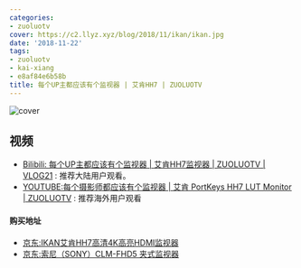 ```yaml
---
categories:
- zuoluotv
cover: https://c2.llyz.xyz/blog/2018/11/ikan/ikan.jpg
date: '2018-11-22'
tags:
- zuoluotv
- kai-xiang
- e8af84e6b58b
title: 每个UP主都应该有个监视器 | 艾肯HH7 | ZUOLUOTV
---
```


![cover](https://c2.llyz.xyz/blog/2018/11/ikan/ikan.jpg)

## 视频

- [Bilibili: 每个UP主都应该有个监视器 | 艾肯HH7监视器 | ZUOLUOTV | VLOG21](https://space.bilibili.com/7388950?) : 推荐大陆用户观看。
- [YOUTUBE:每个摄影师都应该有个监视器 | 艾肯 PortKeys HH7 LUT Monitor | ZUOLUOTV](https://www.youtube.com/watch?v=5YsrEabLE6Q&t=166s) : 推荐海外用户观看

#### 购买地址

- [京东:IKAN艾肯HH7高清4K高亮HDMI监视器](https://zuoluo.tv/portkeys-hh7)
- [京东:索尼（SONY）CLM-FHD5 夹式监视器](https://zuoluo.tv/sony-fhd5)
